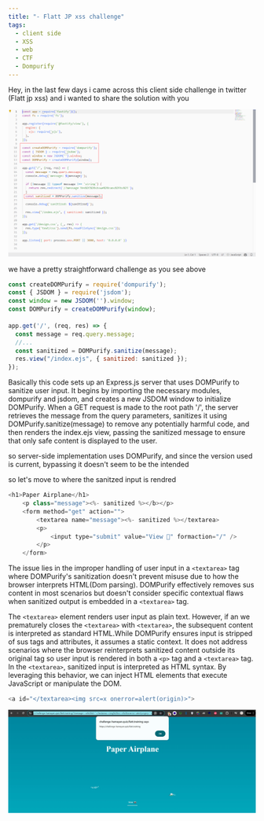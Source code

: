 ```yaml
---
title: "- Flatt JP xss challenge"
tags:
  - client side
  - XSS
  - web
  - CTF 
  - Dompurify
---
```


Hey, in the last few days i came across this client side challenge in twitter (Flatt jp xss) and i wanted to share the solution with you 


![alt text](../ctf-web/images/flattsrc.png)

we have a pretty straightforward  challenge as you see above 

```jsx
const createDOMPurify = require('dompurify');
const { JSDOM } = require('jsdom');
const window = new JSDOM('').window;
const DOMPurify = createDOMPurify(window);

app.get('/', (req, res) => {
  const message = req.query.message;
  //...
  const sanitized = DOMPurify.sanitize(message);
  res.view("/index.ejs", { sanitized: sanitized });
});
```

Basically this code sets up an Express.js server that uses DOMPurify to sanitize user input. It begins by importing the necessary modules, dompurify and jsdom, and creates a new JSDOM window to initialize DOMPurify. When a GET request is made to the root path '/', the server retrieves the message from the query parameters, sanitizes it using DOMPurify.sanitize(message) to remove any potentially harmful code, and then renders the index.ejs view, passing the sanitized message to ensure that only safe content is displayed to the user.

so server-side implementation uses DOMPurify, and since the version used is current, bypassing it doesn't seem to be the intended 

so let's move to where the sanitzed input is rendred 

```js
<h1>Paper Airplane</h1>
    <p class="message"><%- sanitized %></b></p>
    <form method="get" action="">
        <textarea name="message"><%- sanitized %></textarea>
        <p>
            <input type="submit" value="View 👀" formaction="/" />
        </p>
    </form>
```

The issue lies in the improper handling of user input in a `<textarea>` tag where DOMPurify's sanitization doesn't prevent misuse due to how the browser interprets HTML(Dom parsing). DOMPurify effectively removes sus content in most scenarios but doesn't consider specific contextual flaws when sanitized output is embedded in a `<textarea>` tag.

The `<textarea>` element renders user input as plain text. However, if an we prematurely closes the `<textarea>` with `<textarea>`, the subsequent content is interpreted as standard HTML.While DOMPurify ensures input is stripped of sus tags and attributes, it assumes a static context. It does not address scenarios where the browser reinterprets sanitized content outside its original tag so user input is rendered in both a `<p>` tag and a `<textarea>` tag. In the `<textarea>`, sanitized input is interpreted as HTML syntax. By leveraging this behavior, we can inject HTML elements that execute JavaScript or manipulate the DOM.

```js
<a id="</textarea><img src=x onerror=alert(origin)>">
```



![alt text](../ctf-web/images/flattjp.png)